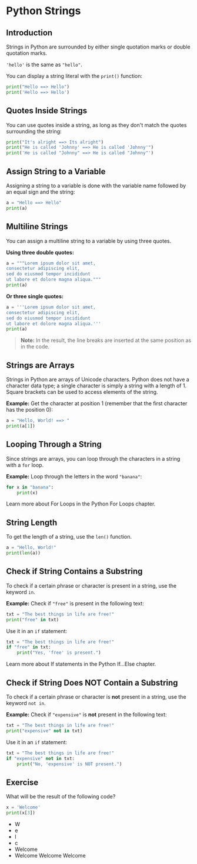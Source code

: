 # Python Strings

## Introduction

Strings in Python are surrounded by either single quotation marks or double quotation marks.

`'hello'` is the same as `"hello"`.

You can display a string literal with the `print()` function:

```python
print("Hello ==> Hello")
print('Hello ==> Hello')
```

## Quotes Inside Strings

You can use quotes inside a string, as long as they don't match the quotes surrounding the string:

```python
print("It's alright ==> Its alright")
print("He is called 'Johnny' ==> He is called 'Johnny'")
print('He is called "Johnny" ==> He is called "Johnny"')
```

## Assign String to a Variable

Assigning a string to a variable is done with the variable name followed by an equal sign and the string:

```python
a = "Hello ==> Hello"
print(a)
```

## Multiline Strings

You can assign a multiline string to a variable by using three quotes.

**Using three double quotes:**

```python
a = """Lorem ipsum dolor sit amet,
consectetur adipiscing elit,
sed do eiusmod tempor incididunt
ut labore et dolore magna aliqua."""
print(a)
```

**Or three single quotes:**

```python
a = '''Lorem ipsum dolor sit amet,
consectetur adipiscing elit,
sed do eiusmod tempor incididunt
ut labore et dolore magna aliqua.'''
print(a)
```

> **Note:** In the result, the line breaks are inserted at the same position as in the code.

## Strings are Arrays

Strings in Python are arrays of Unicode characters. Python does not have a character data type; a single character is simply a string with a length of 1. Square brackets can be used to access elements of the string.

**Example:** Get the character at position 1 (remember that the first character has the position 0):

```python
a = "Hello, World! ==> "
print(a[1])
```

## Looping Through a String

Since strings are arrays, you can loop through the characters in a string with a `for` loop.

**Example:** Loop through the letters in the word `"banana"`:

```python
for x in "banana":
    print(x)
```

Learn more about For Loops in the Python For Loops chapter.

## String Length

To get the length of a string, use the `len()` function.

```python
a = "Hello, World!"
print(len(a))
```

## Check if String Contains a Substring

To check if a certain phrase or character is present in a string, use the keyword `in`.

**Example:** Check if `"free"` is present in the following text:

```python
txt = "The best things in life are free!"
print("free" in txt)
```

Use it in an `if` statement:

```python
txt = "The best things in life are free!"
if "free" in txt:
    print("Yes, 'free' is present.")
```

Learn more about If statements in the Python If...Else chapter.

## Check if String Does NOT Contain a Substring

To check if a certain phrase or character is **not** present in a string, use the keyword `not in`.

**Example:** Check if `"expensive"` is **not** present in the following text:

```python
txt = "The best things in life are free!"
print("expensive" not in txt)
```

Use it in an `if` statement:

```python
txt = "The best things in life are free!"
if "expensive" not in txt:
    print("No, 'expensive' is NOT present.")
```

## Exercise

What will be the result of the following code?

```python
x = 'Welcome'
print(x[3])
```

- W
- e
- l
- c
- Welcome
- Welcome Welcome Welcome
